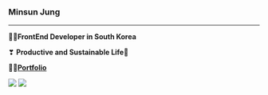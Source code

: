 ### Minsun Jung
---
👩‍💻**FrontEnd Developer in South Korea**

❣ **Productive and Sustainable Life🌊**

**🌝✨<a href="https://minsun.netlify.app/">Portfolio</a>**
<br />

<a href="mailto:minn602@gmail.com"><img src="https://img.shields.io/badge/Gmail-D14836?style=flat-square&logo=Gmail&logoColor=white&link=minn602@gmail.com"/></a> 
<a href="https://minn602.github.io/"><img src="https://img.shields.io/badge/Blogger-101010?style=flat-square&logo=Blogger&logoColor=white&link=https://minn602.github.io/"/></a> 



